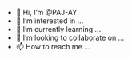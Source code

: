 - 👋 Hi, I’m @PAJ-AY
- 👀 I’m interested in ...
- 🌱 I’m currently learning ...
- 💞️ I’m looking to collaborate on ...
- 📫 How to reach me ...

<!---
PAJ-AY/PAJ-AY is a ✨ special ✨ repository because its `README.md` (this file) appears on your GitHub profile.
You can click the Preview link to take a look at your changes.
--->
